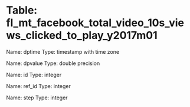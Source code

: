 Table: fl_mt_facebook_total_video_10s_views_clicked_to_play_y2017m01
====================================================================

Name: dptime
Type: timestamp with time zone

Name: dpvalue
Type: double precision

Name: id
Type: integer

Name: ref_id
Type: integer

Name: step
Type: integer


